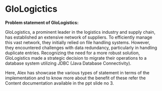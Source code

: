 # GloLogictics

**Problem statement of GloLogistics:**

GloLogistics, a prominent leader in the logistics industry and supply chain, has established an extensive network of suppliers. To efficiently manage this vast network, they initially relied on file handling systems. However, they encountered challenges with data redundancy, particularly in handling duplicate entries. Recognizing the need for a more robust solution, GloLogistics made a strategic decision to migrate their operations to a database system utilizing JDBC (Java Database Connectivity).

Here, Alex has showcase the various types of statement in terms of the implementation and to know more about the benefit of these refer the Content documentation available in the ppt slide no 3.
